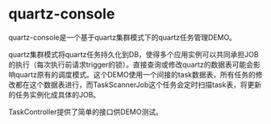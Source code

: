 # quartz-console

quartz-console是一个基于quartz集群模式下的quartz任务管理DEMO。

quartz集群模式将quartz任务持久化到DB，使得多个应用实例可以共同承担JOB的执行（每次执行前请求trigger的锁）。直接查询或修改quartz的数据表可能会影响quartz原有的调度模式。这个DEMO使用一个间接的task数据表，所有任务的修改都在这个数据表进行，而TaskScannerJob这个任务会定时扫描task表，将更新的任务实例化成具体的JOB。

TaskController提供了简单的接口供DEMO测试。
